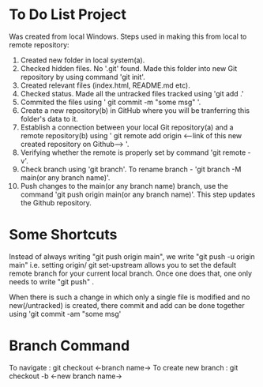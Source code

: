 # To Do List Project
Was created from local Windows. 
Steps used in making this from local to remote repository:
1. Created new folder in local system(a).
2. Checked hidden files. No '.git' found. Made this folder into new Git repository by using command 'git init'.
3. Created relevant files (index.html, README.md etc).
4. Checked status. Made all the untracked files tracked using 'git add .'
5. Commited the files using ' git commit -m "some msg" '.
6. Create a new repository(b) in GitHub where you will be tranferring this folder's data to it.
7. Establish a connection between your local Git repository(a) and a remote repository(b) using ' git remote add origin <--link of this new created repository on Github--> '.
8. Verifying whether the remote is properly set by command 'git remote -v'.
9. Check branch using 'git branch'. To rename branch - 'git branch -M main(or any branch name)'.
10. Push changes to the main(or any branch name) branch, use the command 'git push origin main(or any branch name)'. This step updates the Github repository.

# Some Shortcuts
Instead of always writing "git push origin main", we write "git push -u origin main" i.e. setting origin/ git set-upstream allows you to set the default remote branch for your current local branch. Once one does that, one only needs to write "git push" .

When there is such a change in which only a single file is modified and no new(/untracked) is created, there commit and add can be done together using 'git commit -am "some msg'

# Branch Command
To navigate : git checkout <-branch name->
To create new branch : git checkout -b <-new branch name->